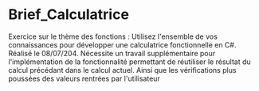# Brief_Calculatrice
Exercice sur le thème des fonctions : Utilisez l'ensemble de vos connaissances pour développer une calculatrice fonctionnelle en C#. 
Réalisé le 08/07/204. Nécessite un travail supplémentaire pour l'implémentation de la fonctionnalité permettant de réutiliser le résultat du calcul précédant dans le calcul actuel. 
Ainsi que les vérifications plus poussées des valeurs rentrées par l'utilisateur
